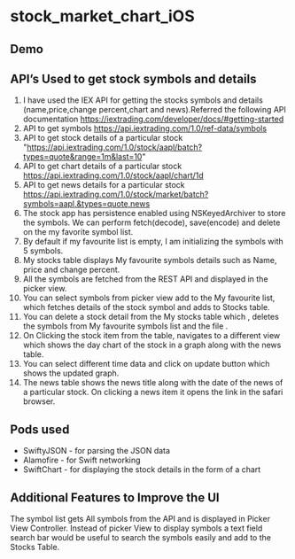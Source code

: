 # stock_market_chart_iOS

## Demo


## API’s Used to get stock symbols and details

1. I have used the IEX API for getting the stocks symbols and details (name,price,change percent,chart and news).Referred the following API documentation https://iextrading.com/developer/docs/#getting-started
2. API to get symbols https://api.iextrading.com/1.0/ref-data/symbols
3. API to get stock details of a particular stock "https://api.iextrading.com/1.0/stock/aapl/batch?types=quote&range=1m&last=10"
4. API to get chart details of a particular stock https://api.iextrading.com/1.0/stock/aapl/chart/1d
5. API to get news details for a particular stock https://api.iextrading.com/1.0/stock/market/batch?symbols=aapl,&types=quote,news
6. The stock app has persistence enabled using NSKeyedArchiver to store the symbols. We can perform fetch(decode), save(encode) and delete on the my favorite symbol list.
7. By default if my favourite list is empty, I am initializing the symbols with 5 symbols.
8. My stocks table displays My favourite symbols details such as Name, price and change percent.
9. All the symbols are fetched from the REST API and displayed in the picker view.
10. You can select symbols from picker view add to the My favourite list, which fetches details of the stock symbol and adds to  Stocks table. 
11. You can delete a stock detail from the My stocks table which , deletes the symbols from My favourite symbols list and the file .
12. On Clicking the stock item from the table, navigates to a different view which shows the day chart of the stock in a graph along with the news table.
13. You can select different time data and click on update button which shows the updated graph.
14. The news table shows the news title along with the date of the news of a particular stock. On clicking a news item it opens the link in the safari browser.

## Pods used 
- SwiftyJSON - for parsing the JSON data
- Alamofire - for Swift networking 
- SwiftChart - for displaying the stock details in the form of a chart

## Additional Features to Improve the UI 
The symbol list gets All symbols from the API and is displayed in Picker View Controller. Instead of picker View to display symbols a text field search bar would be useful to search the symbols easily and add to the Stocks Table.


